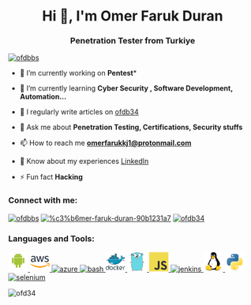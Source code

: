 <h1 align="center">Hi 👋, I'm Omer Faruk Duran</h1>
<h3 align="center">Penetration Tester from Turkiye</h3>

<p align="left"> <a href="https://twitter.com/ofdbbs" target="blank"><img src="https://img.shields.io/twitter/follow/ofdbbs?logo=twitter&style=for-the-badge" alt="ofdbbs" /></a> </p>

- 🔭 I’m currently working on **Pentest***

- 🌱 I’m currently learning **Cyber Security , Software Development, Automation...**

- 📝 I regularly write articles on [ofdb34](https://ofdb34.medium.com)

- 💬 Ask me about **Penetration Testing, Certifications, Security stuffs**

- 📫 How to reach me **omerfarukkj1@protonmail.com**

- 📄 Know about my experiences [LinkedIn](https://linkedin.com/in/%C3%B6mer-faruk-duran-90b1231a7)

- ⚡ Fun fact **Hacking**

<h3 align="left">Connect with me:</h3>
<p align="left">
<a href="https://twitter.com/ofdbbs" target="blank"><img align="center" src="https://raw.githubusercontent.com/rahuldkjain/github-profile-readme-generator/master/src/images/icons/Social/twitter.svg" alt="ofdbbs" height="30" width="40" /></a>
<a href="https://linkedin.com/in/%c3%b6mer-faruk-duran-90b1231a7" target="blank"><img align="center" src="https://raw.githubusercontent.com/rahuldkjain/github-profile-readme-generator/master/src/images/icons/Social/linked-in-alt.svg" alt="%c3%b6mer-faruk-duran-90b1231a7" height="30" width="40" /></a>
<a href="https://medium.com/ofdb34" target="blank"><img align="center" src="https://raw.githubusercontent.com/rahuldkjain/github-profile-readme-generator/master/src/images/icons/Social/medium.svg" alt="ofdb34" height="30" width="40" /></a>
</p>

<h3 align="left">Languages and Tools:</h3>
<p align="left"> <a href="https://developer.android.com" target="_blank" rel="noreferrer"> <img src="https://raw.githubusercontent.com/devicons/devicon/master/icons/android/android-original-wordmark.svg" alt="android" width="40" height="40"/> </a> <a href="https://aws.amazon.com" target="_blank" rel="noreferrer"> <img src="https://raw.githubusercontent.com/devicons/devicon/master/icons/amazonwebservices/amazonwebservices-original-wordmark.svg" alt="aws" width="40" height="40"/> </a> <a href="https://azure.microsoft.com/en-in/" target="_blank" rel="noreferrer"> <img src="https://www.vectorlogo.zone/logos/microsoft_azure/microsoft_azure-icon.svg" alt="azure" width="40" height="40"/> </a> <a href="https://www.gnu.org/software/bash/" target="_blank" rel="noreferrer"> <img src="https://www.vectorlogo.zone/logos/gnu_bash/gnu_bash-icon.svg" alt="bash" width="40" height="40"/> </a> <a href="https://www.docker.com/" target="_blank" rel="noreferrer"> <img src="https://raw.githubusercontent.com/devicons/devicon/master/icons/docker/docker-original-wordmark.svg" alt="docker" width="40" height="40"/> </a> <a href="https://golang.org" target="_blank" rel="noreferrer"> <img src="https://raw.githubusercontent.com/devicons/devicon/master/icons/go/go-original.svg" alt="go" width="40" height="40"/> </a> <a href="https://developer.mozilla.org/en-US/docs/Web/JavaScript" target="_blank" rel="noreferrer"> <img src="https://raw.githubusercontent.com/devicons/devicon/master/icons/javascript/javascript-original.svg" alt="javascript" width="40" height="40"/> </a> <a href="https://www.jenkins.io" target="_blank" rel="noreferrer"> <img src="https://www.vectorlogo.zone/logos/jenkins/jenkins-icon.svg" alt="jenkins" width="40" height="40"/> </a> <a href="https://www.linux.org/" target="_blank" rel="noreferrer"> <img src="https://raw.githubusercontent.com/devicons/devicon/master/icons/linux/linux-original.svg" alt="linux" width="40" height="40"/> </a> <a href="https://www.python.org" target="_blank" rel="noreferrer"> <img src="https://raw.githubusercontent.com/devicons/devicon/master/icons/python/python-original.svg" alt="python" width="40" height="40"/> </a> <a href="https://www.selenium.dev" target="_blank" rel="noreferrer"> <img src="https://raw.githubusercontent.com/detain/svg-logos/780f25886640cef088af994181646db2f6b1a3f8/svg/selenium-logo.svg" alt="selenium" width="40" height="40"/> </a> </p>

<p><img align="center" src="https://github-readme-stats.vercel.app/api/top-langs?username=ofd34&show_icons=true&locale=en&layout=compact" alt="ofd34" /></p>
